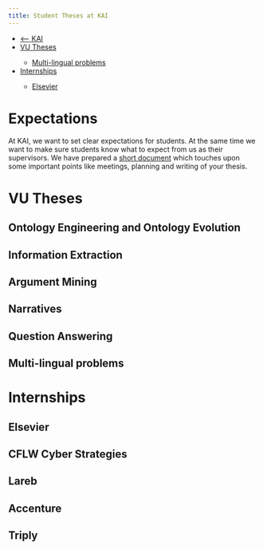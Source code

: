 ```yaml
---
title: Student Theses at KAI
---
```


<nav><ul>
<li class="home"><a href="/"><-- KAI</a></li>
<li><a href="#internal">VU Theses</a></li>
    <ul>
    <li><a href="#ontology">Multi-lingual problems</a></li>
    </ul>

<li><a href="#internships">Internships</a></li>
    <ul>
    <li><a href="#elsevier">Elsevier</a></li>
    </ul>
</ul></nav>

# Expectations
At KAI, we want to set clear expectations for students. At the same time we want to make sure students know what to expect from us as their supervisors. We have prepared a <a href="supervision_guidlines">short document</a> which touches upon some important points like meetings, planning and writing of your thesis. 

# VU Theses

## Ontology Engineering and Ontology Evolution

## Information Extraction

## Argument Mining

## Narratives

## Question Answering

## Multi-lingual problems

# Internships

## Elsevier

## CFLW Cyber Strategies

## Lareb

## Accenture

## Triply